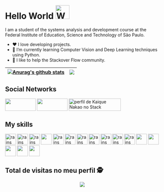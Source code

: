 <h1 align="left">
    Hello World
    <img src="https://raw.githubusercontent.com/nixin72/nixin72/master/wave.gif" 
         alt="Waving hand animated gif"
         height="45"
         width="45" />
</h1>

I am a student of the systems analysis and development course at the Federal Institute of Education, Science and Technology of São Paulo.
- ❤️   I love developing projects.
- 🌱 I’m currently learning Computer Vision and Deep Learning techniques using Python.
- 🤝 I like to help the Stackover Flow community.


| <a href="https://github.com/anuraghazra/github-readme-stats"><img align="center" src="https://github-readme-stats.vercel.app/api?username=kaiquenakao&show_icons=true&include_all_commits=true&theme=highcontrast&hide_border=true" alt="Anurag's github stats" /></a> | <a href="https://github.com/anuraghazra/github-readme-stats"><img align="center" src="https://github-readme-stats.vercel.app/api/top-langs/?username=kaiquenakao&layout=compact&theme=highcontrast&hide_border=true" /></a> |
| ------------- | ------------- |


## Social Networks

 [<img src="https://img.shields.io/badge/linkedin-%230077B5.svg?&style=for-the-badge&logo=linkedin&logoColor=white" width="100" height="40" />](https://www.linkedin.com/in/kaique-nakao-5b25151ba/) [<img src = "https://img.shields.io/badge/instagram-%23E4405F.svg?&style=for-the-badge&logo=instagram&logoColor=white" width="100" height="40">](https://www.instagram.com/nakaokaique/) <a href="https://stackexchange.com/users/22404940"><img src="https://stackexchange.com/users/flair/22404940.png" width="170" height="40" alt="perfil de Kaique Nakao no Stack Exchange, uma rede gratuita de sites de perguntas e respostas orientadas &#224; comunidade" title="perfil de Kaique Nakao no Stack Exchange, uma rede gratuita de sites de perguntas e respostas orientadas &#224; comunidade"></a>
## My skills

<p float="left">
<img src="https://cdn.jsdelivr.net/gh/devicons/devicon/icons/python/python-original.svg" alt="rains" style="max-width:100%;" width=35 height=35 />
<img src="https://cdn.jsdelivr.net/gh/devicons/devicon/icons/django/django-plain.svg" alt="rains" style="max-width:100%;" width=35 height=35/>
<img src="https://cdn.jsdelivr.net/gh/devicons/devicon/icons/numpy/numpy-original.svg" alt="rains" style="max-width:100%;" width=35 height=35 />
<img src="https://cdn.jsdelivr.net/gh/devicons/devicon/icons/pandas/pandas-original-wordmark.svg" width=35 height=35 />
<img src="https://cdn.jsdelivr.net/gh/devicons/devicon/icons/mysql/mysql-original.svg" alt="rains" style="max-width:100%;" width=35 height=35 />
<img src="https://cdn.jsdelivr.net/gh/devicons/devicon/icons/javascript/javascript-original.svg" alt="rains" style="max-width:100%;" width=35 height=35 />
<img src="https://cdn.jsdelivr.net/gh/devicons/devicon/icons/html5/html5-original.svg" alt="rains" style="max-width:100%;" width=35 height=35 />
<img src="https://cdn.jsdelivr.net/gh/devicons/devicon/icons/css3/css3-original.svg" alt="rains" style="max-width:100%;" width=35 height=35 />
<img src="https://cdn.jsdelivr.net/gh/devicons/devicon/icons/bootstrap/bootstrap-original.svg" alt="rains" style="max-width:100%;" width=35 height=35 />
<img src="https://cdn.jsdelivr.net/gh/devicons/devicon/icons/trello/trello-plain-wordmark.svg" alt="rains" style="max-width:100%;" width=35 height=35 />
<img src="https://cdn.jsdelivr.net/gh/devicons/devicon/icons/php/php-original.svg" alt="rains" style="max-width:100%;" width=35 height=35 />
<img src="https://cdn.jsdelivr.net/gh/devicons/devicon/icons/jupyter/jupyter-original-wordmark.svg" width=35 height=35 />
<img src="https://cdn.jsdelivr.net/gh/devicons/devicon/icons/pycharm/pycharm-original.svg" width=35 height=35 />
<img src="https://cdn.jsdelivr.net/gh/devicons/devicon/icons/markdown/markdown-original.svg" width=35 height=35/>
<img src="https://cdn.jsdelivr.net/gh/devicons/devicon/icons/google/google-original.svg" width=35 height=35/>
<img src="https://cdn.jsdelivr.net/gh/devicons/devicon/icons/visualstudio/visualstudio-plain.svg" width=35 height=35/>
</p>

 ## Total de visitas no meu perfil :detective: <br>
 <p align="center"> 
   <img alingn="center" src="https://profile-counter.glitch.me/kaiquenakao/count.svg" />
 </p>




